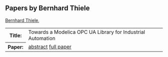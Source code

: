 ## Papers by Bernhard Thiele
<table><a href="/proceedings/authors/BernhardThiele">Bernhard Thiele</a>, </td>
</tr>
<tr><th>Title:</th>
<td>Towards a Modelica OPC UA Library for Industrial Automation</td></tr></tr>
<tr><th>Paper:</th>
<td><a href="/abstracts/abstract_3A_3">abstract</a> <a href="/proceedings/papers/Modelica2021session3A_paper3.pdf">full paper</a></td>
</tr>
</table>